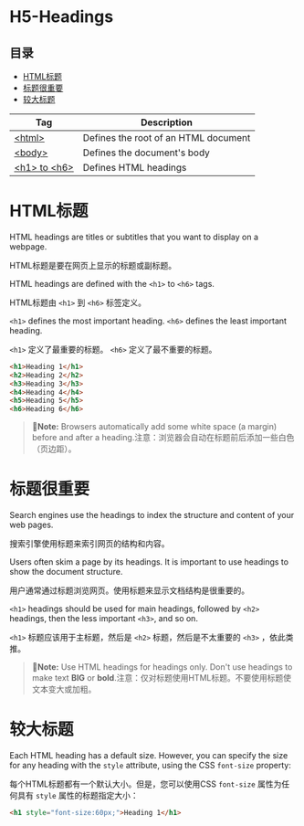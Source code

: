 # H5-Headings

## 目录

-   [HTML标题](#HTML标题)
-   [标题很重要](#标题很重要)
-   [较大标题](#较大标题)

| Tag                                                                        | Description                          |
| -------------------------------------------------------------------------- | ------------------------------------ |
| [\<html>](https://www.w3schools.com/tags/tag_html.asp "<html>")            | Defines the root of an HTML document |
| [\<body>](https://www.w3schools.com/tags/tag_body.asp "<body>")            | Defines the document's body          |
| [\<h1> to \<h6>](https://www.w3schools.com/tags/tag_hn.asp "<h1> to <h6>") | Defines HTML headings                |

# HTML标题

HTML headings are titles or subtitles that you want to display on a webpage.

HTML标题是要在网页上显示的标题或副标题。

HTML headings are defined with the `<h1>` to `<h6>` tags.

HTML标题由 `<h1>` 到 `<h6>` 标签定义。

`<h1>` defines the most important heading. `<h6>` defines the least important heading.

`<h1>` 定义了最重要的标题。 `<h6>` 定义了最不重要的标题。

```html
<h1>Heading 1</h1>
<h2>Heading 2</h2>
<h3>Heading 3</h3>
<h4>Heading 4</h4>
<h5>Heading 5</h5>
<h6>Heading 6</h6>
```

> 📌**Note:** Browsers automatically add some white space (a margin) before and after a heading.注意：浏览器会自动在标题前后添加一些白色（页边距）。

# 标题很重要

Search engines use the headings to index the structure and content of your web pages. &#x20;

搜索引擎使用标题来索引网页的结构和内容。

Users often skim a page by its headings. It is important to use headings to show the document structure. &#x20;

用户通常通过标题浏览网页。使用标题来显示文档结构是很重要的。

`<h1>` headings should be used for main headings, followed by `<h2>` headings, then the less important `<h3>`, and so on.

`<h1>` 标题应该用于主标题，然后是 `<h2>` 标题，然后是不太重要的 `<h3>` ，依此类推。

> 📌**Note:** Use HTML headings for headings only. Don't use headings to make text **BIG** or **bold**.注意：仅对标题使用HTML标题。不要使用标题使文本变大或加粗。

# 较大标题

Each HTML heading has a default size. However, you can specify the size for any heading with the `style` attribute, using the CSS `font-size` property:

每个HTML标题都有一个默认大小。但是，您可以使用CSS `font-size` 属性为任何具有 `style` 属性的标题指定大小：

```html
<h1 style="font-size:60px;">Heading 1</h1>
```
